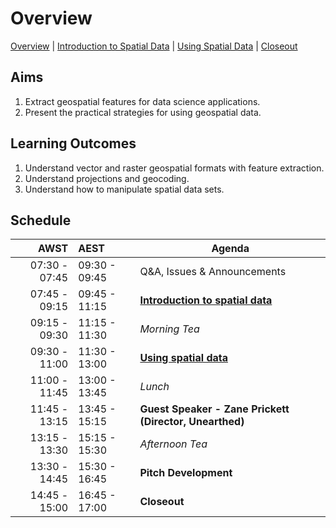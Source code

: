 # Overview

[Overview](./00_overview.md) |
[Introduction to Spatial Data](./01_introspatialdata.md) |
[Using Spatial Data](./02_usingspatialdata.md) |
[Closeout](./05_closeout.md)

## Aims

1. Extract geospatial features for data science applications.
2. Present the practical strategies for using geospatial data.

## Learning Outcomes

1. Understand vector and raster geospatial formats with feature extraction.
2. Understand projections and geocoding.
3. Understand how to manipulate spatial data sets.

## Schedule

|          AWST | AEST          | Agenda                                                  |
| -------------:|:------------- | ------------------------------------------------------- |
| 07:30 - 07:45 | 09:30 - 09:45 | Q&A, Issues & Announcements                             |
| 07:45 - 09:15 | 09:45 - 11:15 | [**Introduction to spatial data**]                      |
| 09:15 - 09:30 | 11:15 - 11:30 | *Morning Tea*                                           |
| 09:30 - 11:00 | 11:30 - 13:00 | [**Using spatial data**]                                |
| 11:00 - 11:45 | 13:00 - 13:45 | *Lunch*                                                 |
| 11:45 - 13:15 | 13:45 - 15:15 | **Guest Speaker - Zane Prickett (Director, Unearthed)** |
| 13:15 - 13:30 | 15:15 - 15:30 | *Afternoon Tea*                                         |
| 13:30 - 14:45 | 15:30 - 16:45 | **Pitch Development**                                   |
| 14:45 - 15:00 | 16:45 - 17:00 | **Closeout**                                            |


[**Introduction to spatial data**]: ./01_introspatialdata.md

[**Using spatial data**]: ./02_usingspatialdata.md

[**Closeout**]: ./05_closeout.md
